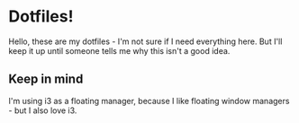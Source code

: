 # Dotfiles!

Hello, these are my dotfiles - I'm not sure if I need everything here. But I'll keep it up until someone tells me why this isn't a good idea.

## Keep in mind
I'm using i3 as a floating manager, because I like floating window managers - but I also love i3.
